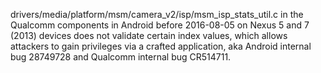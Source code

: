 drivers/media/platform/msm/camera_v2/isp/msm_isp_stats_util.c in the Qualcomm components in Android before 2016-08-05 on Nexus 5 and 7 (2013) devices does not validate certain index values, which allows attackers to gain privileges via a crafted application, aka Android internal bug 28749728 and Qualcomm internal bug CR514711.
